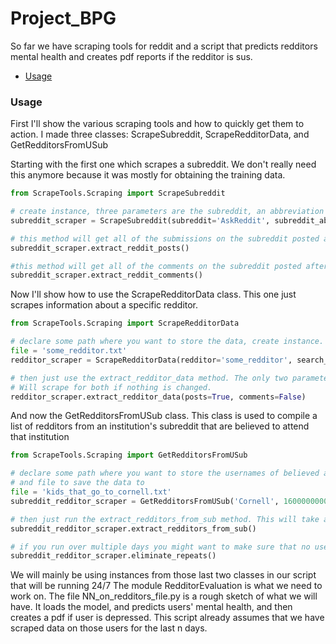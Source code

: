 # Project_BPG

So far we have scraping tools for reddit and a script that predicts redditors mental health and creates pdf reports if the redditor is sus.

* [Usage](#usage)

### Usage

First I'll show the various scraping tools and how to quickly get them to action. I made three classes: ScrapeSubreddit, ScrapeRedditorData, and GetRedditorsFromUSub

Starting with the first one which scrapes a subreddit. We don't really need this anymore because it was mostly for obtaining the training data.

```python
from ScrapeTools.Scraping import ScrapeSubreddit

# create instance, three parameters are the subreddit, an abbreviation for the subreddit(prefereably no more then 4 chars), and unix timestamp which denotes from when we should start scraping.
subreddit_scraper = ScrapeSubreddit(subreddit='AskReddit', subreddit_abbrev='ask', search_after=1600000000)

# this method will get all of the submissions on the subreddit posted after 'search after'. Creates a text file for the posts. No need to pass anything.
subreddit_scraper.extract_reddit_posts()

#this method will get all of the comments on the subreddit posted after 'search after'. Creates a text file for the posts. No need to pass anything.
subreddit_scraper.extract_reddit_comments()
```

Now I'll show how to use the ScrapeRedditorData class. This one just scrapes information about a specific redditor.

```python
from ScrapeTools.Scraping import ScrapeRedditorData

# declare some path where you want to store the data, create instance. Three parameters are the redditor, timestamp we start scraping from, and file to save data
file = 'some_redditor.txt'
redditor_scraper = ScrapeRedditorData(redditor='some_redditor', search_after=1600000000, save_to_file=file)

# then just use the extract_redditor_data method. The only two parameters that you should declare are posts and comments. Default are both true.
# Will scrape for both if nothing is changed.
redditor_scraper.extract_redditor_data(posts=True, comments=False)
```

And now the GetRedditorsFromUSub class. This class is used to compile a list of redditors from an institution's subreddit that are believed to attend that institution

```python
from ScrapeTools.Scraping import GetRedditorsFromUSub

# declare some path where you want to store the usernames of believed attendees, create instance. Three parameters, institution's subreddit, timestamp we start scraping from
# and file to save the data to
file = 'kids_that_go_to_cornell.txt'
subreddit_redditor_scraper = GetRedditorsFromUSub('Cornell', 1600000000, file)

# then just run the extract_redditors_from_sub method. This will take a long time.
subreddit_redditor_scraper.extract_redditors_from_sub()

# if you run over multiple days you might want to make sure that no username appears twice. Just run this method.
subreddit_redditor_scraper.eliminate_repeats()
```

We will mainly be using instances from those last two classes in our script that will be running 24/7
The module RedditorEvaluation is what we need to work on. The file NN_on_redditors_file.py is a rough sketch of what we will have. It loads the model, and predicts users' mental health, and then creates a pdf if user is depressed. This script already assumes that we have scraped data on those users for the last n days.
